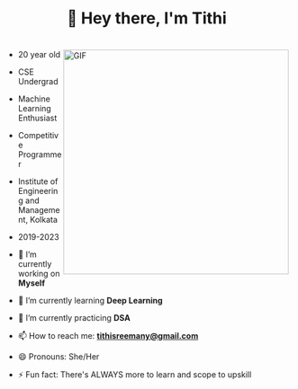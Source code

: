 ### <h1 align="center"> 👋 Hey there, I'm Tithi <h1>
<img align="right" alt="GIF" src="https://media.giphy.com/media/xUA7bdpLxQhsSQdyog/giphy.gif" width="400px" />  
<div></div>

- 20 year old
- CSE Undergrad
- Machine Learning Enthusiast
- Competitive Programmer
- Institute of Engineering and Management, Kolkata
- 2019-2023

- 🔭 I’m currently working on **Myself**
- 🌱 I’m currently learning **Deep Learning**
- 👯 I’m currently practicing **DSA**
- 📫 How to reach me: **tithisreemany@gmail.com**
- 😄 Pronouns: She/Her
- ⚡ Fun fact: There's ALWAYS more to learn and scope to upskill

